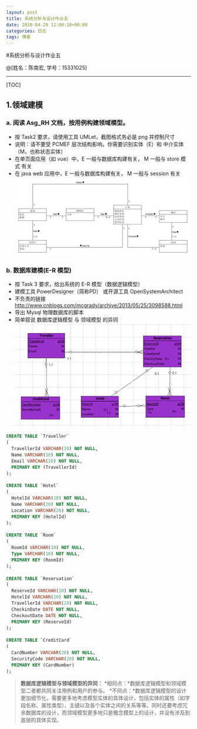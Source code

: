 ```yaml
---
layout: post
title: 系统分析与设计作业五
date: 2018-04-29 12:00:10+00:00
categories: 日志
tags: 博客
---
```

#系统分析与设计作业五

@[姓名：陈南宏, 学号：15331025]

-------------------

[TOC]

## 1.领域建模

### a. 阅读 Asg_RH 文档，按用例构建领域模型。
- 按 Task2 要求，请使用工具 UMLet，截图格式务必是 png 并控制尺寸
- 说明：请不要受 PCMEF 层次结构影响。你需要识别实体（E）和 中介实体（M，也称状态实体）
- 在单页面应用（如 vue）中，E 一般与数据库构建有关， M 一般与 store 模式 有关
- 在 java web 应用中，E 一般与数据库构建有关， M 一般与 session 有关
![Alt text](https://github.com/obrcnh/obrcnh.github.io/raw/master/_imgs/domain.png)

### b. 数据库建模(E-R 模型)
- 按 Task 3 要求，给出系统的 E-R 模型（数据逻辑模型）
- 建模工具 PowerDesigner（简称PD） 或开源工具 OpenSystemArchitect
- 不负责的链接 http://www.cnblogs.com/mcgrady/archive/2013/05/25/3098588.html
- 导出 Mysql 物理数据库的脚本
- 简单叙说 数据库逻辑模型 与 领域模型 的异同
![Alt text](https://github.com/obrcnh/obrcnh.github.io/raw/master/_imgs/Model.png)

``` sql
CREATE TABLE `Traveller`
(
  TravellerId VARCHAR(20) NOT NULL,
  Name VARCHAR(10) NOT NULL,
  Email VARCHAR(20) NOT NULL,
  PRIMARY KEY (TravellerId)
);

CREATE TABLE `Hotel`
(
  HotelId VARCHAR(20) NOT NULL,
  Name VARCHAR(20) NOT NULL,
  Location VARCHAR(20) NOT NULL,
  PRIMARY KEY (HotelId)
);

CREATE TABLE `Room`
(
  RoomId VARCHAR(10) NOT NULL,
  Type VARCHAR(10) NOT NULL,
  PRIMARY KEY (RoomId)
);

CREATE TABLE `Reservation`
(
  ReserveId VARCHAR(20) NOT NULL,
  HotelId VARCHAR(20) NOT NULL,
  TravellerId VARCHAR(20) NOT NULL,
  CheckinDate DATE NOT NULL,
  CheckoutDate DATE NOT NULL,
  PRIMARY KEY (ReserveId)
);

CREATE TABLE `CreditCard`
(
  CardNumber VARCHAR(20) NOT NULL,
  SecurityCode VARCHAR(20) NOT NULL,
  PRIMARY KEY (CardNumber)
);
```

> **数据库逻辑模型与领域模型的异同：**
> *相同点：*数据库逻辑模型和领域模型二者都共同关注用例和用户的参与。
> *不同点：*数据库逻辑模型的设计更加细节化，需要更多地考虑模型实体的具体设计，包括实体的属性（如字段名称、属性类型）、主键以及各个实体之间的关系等等。同时还要考虑冗余数据库的设计，而领域模型更多地只是概念模型上的设计，并没有涉及到底层的具体实现。
